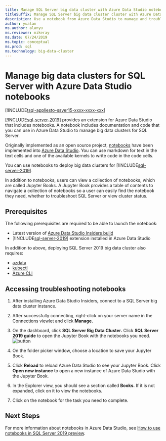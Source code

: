 ```yaml
---
title: Manage SQL Server big data cluster with Azure Data Studio notebooks
titleSuffix: Manage SQL Server big data cluster cluster with Azure Data Studio notebooks
description: Use a notebook from Azure Data Studio to manage and troubleshoot a big data cluster.
author: yualan
ms.author: alanyu
ms.reviewer: mikeray
ms.date: 07/24/2019
ms.topic: conceptual
ms.prod: sql
ms.technology: big-data-cluster
---
```


# Manage big data clusters for SQL Server with Azure Data Studio notebooks

[!INCLUDE[tsql-appliesto-ssver15-xxxx-xxxx-xxx](../includes/tsql-appliesto-ssver15-xxxx-xxxx-xxx.md)]

[!INCLUDE[sql-server-2019](../includes/sssqlv15-md.md)] provides an extension for Azure Data Studio that includes notebooks. A notebook includes documentation and code that you can use in Azure Data Studio to manage big data clusters for SQL Server.

Originally implemented as an open source project, [notebooks](notebooks-guidance.md) have been implemented into [Azure Data Studio](http://docs.microsoft.com/sql/azure-data-studio/download). You can use markdown for text in the text cells and one of the available kernels to write code in the code cells.

You can use notebooks to deploy big data clusters for [!INCLUDE[sql-server-2019](../includes/sssqlv15-md.md)].

In addition to notebooks, users can view a collection of notebooks, which are called Jupyter Books. A Jupyter Book provides a table of contents to navigate a collection of notebooks so a user can easily find the notebook they need, whether to troubleshoot SQL Server or view cluster status.

## Prerequisites

The following prerequisites are required to be able to launch the notebook:

* Latest version of [Azure Data Studio Insiders build](https://github.com/microsoft/azuredatastudio#try-out-the-latest-insiders-build-from-master)
* [!INCLUDE[sql-server-2019](../includes/sssqlv15-md.md)] extension installed in Azure Data Studio

In addition to above, deploying SQL Server 2019 big data cluster also requires:

* [azdata](deploy-install-azdata.md)
* [kubectl](https://kubernetes.io/docs/tasks/tools/install-kubectl/#install-kubectl-binary-using-native-package-management)
* [Azure CLI](/cli/azure/install-azure-cli)

## Accessing troubleshooting notebooks

1. After installing Azure Data Studio Insiders, connect to a SQL Server big data cluster instance.
2. After successfully connecting, right-click on your server name in the Connections viewlet and click **Manage.**
3. On the dashboard, click **SQL Server Big Data Cluster.** Click **SQL Server 2019 guide** to open the Jupyter Book with the notebooks you need.
    ![button](media/manage-notebooks/jupyter-book-button.png)

1. On the folder picker window, choose a location to save your Jupyter Book.
2. Click **Reload** to reload Azure Data Studio to see your Jupyter Book. Click **Open new instance** to open a new instance of Azure Data Studio with the Jupyter Book.
3. In the Explorer view, you should see a section called **Books.** If it is not expanded, click on it to view the notebooks.
4. Click on the notebook for the task you need to complete.

## Next Steps
For more information about notebooks in Azure Data Studio, see [How to use notebooks in SQL Server 2019 preview](notebooks-guidance.md).

